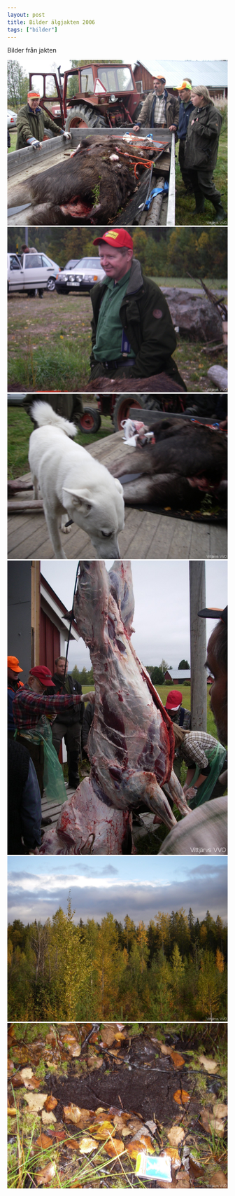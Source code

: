 ```yaml
---
layout: post
title: Bilder älgjakten 2006
tags: ["bilder"]
---
```

Bilder från jakten
<!--more-->

<img src="/assets/images/jakt-2006/algjakt 005.jpg" alt="" class="img" style="" /> 
<img src="/assets/images/jakt-2006/algjakt 008.jpg" alt="" class="img" style="" /> 
<img src="/assets/images/jakt-2006/algjakt 010.jpg" alt="" class="img" style="" /> 
<img src="/assets/images/jakt-2006/algjakt 016.jpg" alt="" class="img" style="" /> 
<img src="/assets/images/jakt-2006/algjakt 018.jpg" alt="" class="img" style="" /> 
<img src="/assets/images/jakt-2006/algjakt 026.jpg" alt="" class="img" style="" /> 
<img src="/assets/images/jakt-2006/algjakt vittjärv jokkmokk 016.jpg" alt="" class="img" style="" /> 
